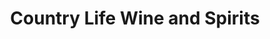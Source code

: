 ---
title: "Country Life Wine and Spirits"
url: /austin/country-life-wine-and-spirits/
shop: Spirituosen
---
